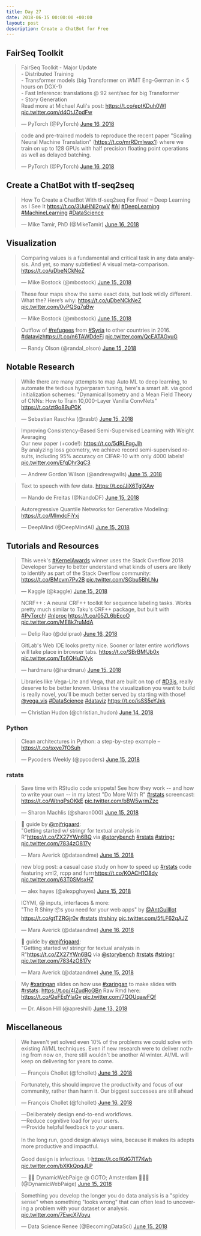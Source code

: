 ```yaml
---
title: Day 27
date: 2018-06-15 00:00:00 +00:00
layout: post
description: Create a ChatBot for Free
---
```


## FairSeq Toolkit
<amp-twitter width="400" height="400"
             layout="responsive"
             data-tweetid="1007778683447214080">
    <blockquote placeholder><p lang="en" dir="ltr">FairSeq Toolkit - Major Update<br>- Distributed Training<br>- Transformer models (big Transformer on WMT Eng-German in &lt; 5 hours on DGX-1)<br>- Fast Inference: translations @ 92 sent/sec for big Transformer<br>- Story Generation<br>Read more at Michael Auli&#39;s post: <a href="https://t.co/eptKDuh0WI">https://t.co/eptKDuh0WI</a> <a href="https://t.co/d4OtJZpdFw">pic.twitter.com/d4OtJZpdFw</a></p>&mdash; PyTorch (@PyTorch) <a href="https://twitter.com/PyTorch/status/1007778683447214080?ref_src=twsrc%5Etfw">June 16, 2018</a></blockquote>
</amp-twitter>

<amp-twitter width="400" height="400"
             layout="responsive"
             data-tweetid="1007779105582878720"
             data-conversation="none">
    <blockquote placeholder><p lang="en" dir="ltr">code and pre-trained models to reproduce the recent paper &quot;Scaling Neural Machine Translation&quot; (<a href="https://t.co/mrRDmlwax1">https://t.co/mrRDmlwax1</a>) where we train on up to 128 GPUs with half precision floating point operations as well as delayed batching.</p>&mdash; PyTorch (@PyTorch) <a href="https://twitter.com/PyTorch/status/1007779105582878720?ref_src=twsrc%5Etfw">June 16, 2018</a></blockquote>
</amp-twitter>

## Create a ChatBot with tf-seq2seq
<amp-twitter width="400" height="400"
             layout="responsive"
             data-tweetid="1007826098116354049">
    <blockquote placeholder><p lang="en" dir="ltr">How To Create a ChatBot With tf-seq2seq For Free! – Deep Learning as I See It <a href="https://t.co/3UuHNI2gwV">https://t.co/3UuHNI2gwV</a> <a href="https://twitter.com/hashtag/AI?src=hash&amp;ref_src=twsrc%5Etfw">#AI</a> <a href="https://twitter.com/hashtag/DeepLearning?src=hash&amp;ref_src=twsrc%5Etfw">#DeepLearning</a> <a href="https://twitter.com/hashtag/MachineLearning?src=hash&amp;ref_src=twsrc%5Etfw">#MachineLearning</a> <a href="https://twitter.com/hashtag/DataScience?src=hash&amp;ref_src=twsrc%5Etfw">#DataScience</a></p>&mdash; Mike Tamir, PhD (@MikeTamir) <a href="https://twitter.com/MikeTamir/status/1007826098116354049?ref_src=twsrc%5Etfw">June 16, 2018</a></blockquote>
</amp-twitter>

## Visualization
<amp-twitter width="400" height="400"
             layout="responsive"
             data-tweetid="1007714982564225024">
    <blockquote placeholder><p lang="en" dir="ltr">Comparing values is a fundamental and critical task in any data analysis. And yet, so many subtleties! A visual meta-comparison. <a href="https://t.co/uDbeNCkNeZ">https://t.co/uDbeNCkNeZ</a></p>&mdash; Mike Bostock (@mbostock) <a href="https://twitter.com/mbostock/status/1007714982564225024?ref_src=twsrc%5Etfw">June 15, 2018</a></blockquote>
</amp-twitter>

<amp-twitter width="400" height="400"
             layout="responsive"
             data-tweetid="1007720176177983488">
    <blockquote placeholder><p lang="en" dir="ltr">These four maps show the same exact data, but look wildly different. What the? Here’s why: <a href="https://t.co/uDbeNCkNeZ">https://t.co/uDbeNCkNeZ</a> <a href="https://t.co/0vPQSg7qBw">pic.twitter.com/0vPQSg7qBw</a></p>&mdash; Mike Bostock (@mbostock) <a href="https://twitter.com/mbostock/status/1007720176177983488?ref_src=twsrc%5Etfw">June 15, 2018</a></blockquote>
</amp-twitter>

<amp-twitter width="400" height="400"
             layout="responsive"
             data-tweetid="1007759601696043008">
    <blockquote placeholder><p lang="en" dir="ltr">Outflow of <a href="https://twitter.com/hashtag/refugees?src=hash&amp;ref_src=twsrc%5Etfw">#refugees</a> from <a href="https://twitter.com/hashtag/Syria?src=hash&amp;ref_src=twsrc%5Etfw">#Syria</a> to other countries in 2016. <a href="https://twitter.com/hashtag/dataviz?src=hash&amp;ref_src=twsrc%5Etfw">#dataviz</a><a href="https://t.co/n6TAWDdeFj">https://t.co/n6TAWDdeFj</a> <a href="https://t.co/QcEATAGyuG">pic.twitter.com/QcEATAGyuG</a></p>&mdash; Randy Olson (@randal_olson) <a href="https://twitter.com/randal_olson/status/1007759601696043008?ref_src=twsrc%5Etfw">June 15, 2018</a></blockquote>
</amp-twitter>

## Notable Research
<amp-twitter width="400" height="400"
             layout="responsive"
             data-tweetid="1007718328100671488">
    <blockquote placeholder><p lang="en" dir="ltr">While there are many attempts to map Auto ML to deep learning, to automate the tedious hyperparam tuning, here&#39;s a smart alt. via good initialization schemes: &quot;Dynamical Isometry and a Mean Field Theory of CNNs: How to Train 10,000-Layer Vanilla ConvNets&quot; <a href="https://t.co/zt9o89uP0K">https://t.co/zt9o89uP0K</a></p>&mdash; Sebastian Raschka (@rasbt) <a href="https://twitter.com/rasbt/status/1007718328100671488?ref_src=twsrc%5Etfw">June 15, 2018</a></blockquote>
</amp-twitter>

<amp-twitter width="400" height="400"
             layout="responsive"
             data-tweetid="1007423146125914113">
    <blockquote placeholder><p lang="en" dir="ltr">Improving Consistency-Based Semi-Supervised Learning with Weight Averaging<br>Our new paper (+code!): <a href="https://t.co/5dRLFqgJlh">https://t.co/5dRLFqgJlh</a> <br>By analyzing loss geometry, we achieve record semi-supervised results, including 95% accuracy on CIFAR-10 with only 4000 labels! <a href="https://t.co/EfqDhr3qC3">pic.twitter.com/EfqDhr3qC3</a></p>&mdash; Andrew Gordon Wilson (@andrewgwils) <a href="https://twitter.com/andrewgwils/status/1007423146125914113?ref_src=twsrc%5Etfw">June 15, 2018</a></blockquote>
</amp-twitter>

<amp-twitter width="400" height="400"
             layout="responsive"
             data-tweetid="1007603841003655168">
    <blockquote placeholder><p lang="en" dir="ltr">Text to speech with few data.  <a href="https://t.co/JiX6TglXAw">https://t.co/JiX6TglXAw</a></p>&mdash; Nando de Freitas (@NandoDF) <a href="https://twitter.com/NandoDF/status/1007603841003655168?ref_src=twsrc%5Etfw">June 15, 2018</a></blockquote>
</amp-twitter>

<amp-twitter width="400" height="400"
             layout="responsive"
             data-tweetid="1007607044633956353">
    <blockquote placeholder><p lang="en" dir="ltr">Autoregressive Quantile Networks for Generative Modeling: <a href="https://t.co/MImdcFiYxj">https://t.co/MImdcFiYxj</a></p>&mdash; DeepMind (@DeepMindAI) <a href="https://twitter.com/DeepMindAI/status/1007607044633956353?ref_src=twsrc%5Etfw">June 15, 2018</a></blockquote>
</amp-twitter>

## Tutorials and Resources
<amp-twitter width="400" height="400"
             layout="responsive"
             data-tweetid="1007715301662822400">
    <blockquote placeholder><p lang="en" dir="ltr">This week&#39;s <a href="https://twitter.com/hashtag/KernelAwards?src=hash&amp;ref_src=twsrc%5Etfw">#KernelAwards</a> winner uses the Stack Overflow 2018 Developer Survey to better understand what kinds of users are likely to identify as part of the Stack Overflow community: <a href="https://t.co/BMcvm7Pv2B">https://t.co/BMcvm7Pv2B</a> <a href="https://t.co/SGbu5BhLNu">pic.twitter.com/SGbu5BhLNu</a></p>&mdash; Kaggle (@kaggle) <a href="https://twitter.com/kaggle/status/1007715301662822400?ref_src=twsrc%5Etfw">June 15, 2018</a></blockquote>
</amp-twitter>

<amp-twitter width="400" height="400"
             layout="responsive"
             data-tweetid="1007817223350546432">
    <blockquote placeholder><p lang="en" dir="ltr">NCRF++ : A neural CRF++ toolkit for sequence labeling tasks. Works pretty much similar to Taku&#39;s CRF++ package, but built with <a href="https://twitter.com/hashtag/PyTorch?src=hash&amp;ref_src=twsrc%5Etfw">#PyTorch</a>! <a href="https://twitter.com/hashtag/nlproc?src=hash&amp;ref_src=twsrc%5Etfw">#nlproc</a> <a href="https://t.co/05ZL6bEcoO">https://t.co/05ZL6bEcoO</a> <a href="https://t.co/ME8k7ruMdA">pic.twitter.com/ME8k7ruMdA</a></p>&mdash; Delip Rao (@deliprao) <a href="https://twitter.com/deliprao/status/1007817223350546432?ref_src=twsrc%5Etfw">June 16, 2018</a></blockquote>
</amp-twitter>

<amp-twitter width="400" height="400"
             layout="responsive"
             data-tweetid="1007758146691973120">
    <blockquote placeholder><p lang="en" dir="ltr">GitLab&#39;s Web IDE looks pretty nice. Sooner or later entire workflows will take place in browser tabs. <a href="https://t.co/SBrBMfJb0x">https://t.co/SBrBMfJb0x</a> <a href="https://t.co/Ts6OHuDVyk">pic.twitter.com/Ts6OHuDVyk</a></p>&mdash; hardmaru (@hardmaru) <a href="https://twitter.com/hardmaru/status/1007758146691973120?ref_src=twsrc%5Etfw">June 15, 2018</a></blockquote>
</amp-twitter>

<amp-twitter width="400" height="400"
             layout="responsive"
             data-tweetid="1007284089244798976">
    <blockquote placeholder><p lang="en" dir="ltr">Libraries like Vega-Lite and Vega, that are built on top of <a href="https://twitter.com/hashtag/D3js?src=hash&amp;ref_src=twsrc%5Etfw">#D3js</a>, really deserve to be better known. Unless the visualization you want to build is really novel, you&#39;ll be much better served by starting with those! <a href="https://twitter.com/vega_vis?ref_src=twsrc%5Etfw">@vega_vis</a> <a href="https://twitter.com/hashtag/DataScience?src=hash&amp;ref_src=twsrc%5Etfw">#DataScience</a> <a href="https://twitter.com/hashtag/dataviz?src=hash&amp;ref_src=twsrc%5Etfw">#dataviz</a> <a href="https://t.co/isSS5eYJxk">https://t.co/isSS5eYJxk</a></p>&mdash; Christian Hudon (@christian_hudon) <a href="https://twitter.com/christian_hudon/status/1007284089244798976?ref_src=twsrc%5Etfw">June 14, 2018</a></blockquote>
</amp-twitter>

### Python
<amp-twitter width="400" height="400"
             layout="responsive"
             data-tweetid="1007692724424888321">
    <blockquote placeholder><p lang="en" dir="ltr">Clean architectures in Python: a step-by-step example – <a href="https://t.co/sxye7fOSuh">https://t.co/sxye7fOSuh</a></p>&mdash; Pycoders Weekly (@pycoders) <a href="https://twitter.com/pycoders/status/1007692724424888321?ref_src=twsrc%5Etfw">June 15, 2018</a></blockquote>
</amp-twitter>

### rstats
<amp-twitter width="400" height="400"
             layout="responsive"
             data-tweetid="1007594845664436224">
    <blockquote placeholder><p lang="en" dir="ltr">Save time with RStudio code snippets! See how they work -- and how to write your own -- in my latest &quot;Do More With R&quot; <a href="https://twitter.com/hashtag/rstats?src=hash&amp;ref_src=twsrc%5Etfw">#rstats</a> screencast: <a href="https://t.co/WtnqPsOKkE">https://t.co/WtnqPsOKkE</a> <a href="https://t.co/bBW5wrmZzc">pic.twitter.com/bBW5wrmZzc</a></p>&mdash; Sharon Machlis (@sharon000) <a href="https://twitter.com/sharon000/status/1007594845664436224?ref_src=twsrc%5Etfw">June 15, 2018</a></blockquote>
</amp-twitter>

<amp-twitter width="400" height="400"
             layout="responsive"
             data-tweetid="1007609170932256769">
    <blockquote placeholder><p lang="en" dir="ltr">🌟 guide by <a href="https://twitter.com/mjfrigaard?ref_src=twsrc%5Etfw">@mjfrigaard</a>:<br>&quot;Getting started w/ stringr for textual analysis in R&quot;<a href="https://t.co/ZX27YWn6BQ">https://t.co/ZX27YWn6BQ</a> via <a href="https://twitter.com/storybench?ref_src=twsrc%5Etfw">@storybench</a> <a href="https://twitter.com/hashtag/rstats?src=hash&amp;ref_src=twsrc%5Etfw">#rstats</a> <a href="https://twitter.com/hashtag/stringr?src=hash&amp;ref_src=twsrc%5Etfw">#stringr</a> <a href="https://t.co/7834zO817y">pic.twitter.com/7834zO817y</a></p>&mdash; Mara Averick (@dataandme) <a href="https://twitter.com/dataandme/status/1007609170932256769?ref_src=twsrc%5Etfw">June 15, 2018</a></blockquote>
</amp-twitter>

<amp-twitter width="400" height="400"
             layout="responsive"
             data-tweetid="1007669101764935681">
    <blockquote placeholder><p lang="en" dir="ltr">new blog post: a casual case study on how to speed up <a href="https://twitter.com/hashtag/rstats?src=hash&amp;ref_src=twsrc%5Etfw">#rstats</a> code featuring xml2, rcpp and furrr<a href="https://t.co/KOACH1O8dy">https://t.co/KOACH1O8dy</a> <a href="https://t.co/63T0SMsxH7">pic.twitter.com/63T0SMsxH7</a></p>&mdash; alex hayes (@alexpghayes) <a href="https://twitter.com/alexpghayes/status/1007669101764935681?ref_src=twsrc%5Etfw">June 15, 2018</a></blockquote>
</amp-twitter>

<amp-twitter width="400" height="400"
             layout="responsive"
             data-tweetid="1007807231646150656">
    <blockquote placeholder><p lang="en" dir="ltr">ICYMI, 😱 inputs, interfaces &amp; more: <br>&quot;The R Shiny 📦s you need for your web apps&quot; by <a href="https://twitter.com/AntGuilllot?ref_src=twsrc%5Etfw">@AntGuilllot</a> <a href="https://t.co/gtTZRGjr0v">https://t.co/gtTZRGjr0v</a> <a href="https://twitter.com/hashtag/rstats?src=hash&amp;ref_src=twsrc%5Etfw">#rstats</a> <a href="https://twitter.com/hashtag/rshiny?src=hash&amp;ref_src=twsrc%5Etfw">#rshiny</a> <a href="https://t.co/5fLF62qAJZ">pic.twitter.com/5fLF62qAJZ</a></p>&mdash; Mara Averick (@dataandme) <a href="https://twitter.com/dataandme/status/1007807231646150656?ref_src=twsrc%5Etfw">June 16, 2018</a></blockquote>
</amp-twitter>

<amp-twitter width="400" height="400"
             layout="responsive"
             data-tweetid="1007609170932256769">
    <blockquote placeholder><p lang="en" dir="ltr">🌟 guide by <a href="https://twitter.com/mjfrigaard?ref_src=twsrc%5Etfw">@mjfrigaard</a>:<br>&quot;Getting started w/ stringr for textual analysis in R&quot;<a href="https://t.co/ZX27YWn6BQ">https://t.co/ZX27YWn6BQ</a> via <a href="https://twitter.com/storybench?ref_src=twsrc%5Etfw">@storybench</a> <a href="https://twitter.com/hashtag/rstats?src=hash&amp;ref_src=twsrc%5Etfw">#rstats</a> <a href="https://twitter.com/hashtag/stringr?src=hash&amp;ref_src=twsrc%5Etfw">#stringr</a> <a href="https://t.co/7834zO817y">pic.twitter.com/7834zO817y</a></p>&mdash; Mara Averick (@dataandme) <a href="https://twitter.com/dataandme/status/1007609170932256769?ref_src=twsrc%5Etfw">June 15, 2018</a></blockquote>
</amp-twitter>

<amp-twitter width="400" height="400"
             layout="responsive"
             data-tweetid="1007039298682552320">
    <blockquote placeholder><p lang="en" dir="ltr">My <a href="https://twitter.com/hashtag/xaringan?src=hash&amp;ref_src=twsrc%5Etfw">#xaringan</a> slides on how use <a href="https://twitter.com/hashtag/xaringan?src=hash&amp;ref_src=twsrc%5Etfw">#xaringan</a> to make slides with <a href="https://twitter.com/hashtag/rstats?src=hash&amp;ref_src=twsrc%5Etfw">#rstats</a>: <a href="https://t.co/4lZudRoGBn">https://t.co/4lZudRoGBn</a> Raw Rmd here: <a href="https://t.co/QeFEdYlaGv">https://t.co/QeFEdYlaGv</a> <a href="https://t.co/7QOUqawFQf">pic.twitter.com/7QOUqawFQf</a></p>&mdash; Dr. Alison Hill (@apreshill) <a href="https://twitter.com/apreshill/status/1007039298682552320?ref_src=twsrc%5Etfw">June 13, 2018</a></blockquote>
</amp-twitter>

## Miscellaneous
<amp-twitter width="400" height="400"
             layout="responsive"
             data-tweetid="1007822339793289216">
    <blockquote placeholder><p lang="en" dir="ltr">We haven&#39;t yet solved even 10% of the problems we could solve with existing AI/ML techniques. Even if new research were to deliver nothing from now on, there still wouldn&#39;t be another AI winter. AI/ML will keep on delivering for years to come.</p>&mdash; François Chollet (@fchollet) <a href="https://twitter.com/fchollet/status/1007822339793289216?ref_src=twsrc%5Etfw">June 16, 2018</a></blockquote>
</amp-twitter>

<amp-twitter width="400" height="400"
             layout="responsive"
             data-tweetid="1007823733560508416">
    <blockquote placeholder><p lang="en" dir="ltr">Fortunately, this should improve the productivity and focus of our community, rather than harm it. Our biggest successes are still ahead</p>&mdash; François Chollet (@fchollet) <a href="https://twitter.com/fchollet/status/1007823733560508416?ref_src=twsrc%5Etfw">June 16, 2018</a></blockquote>
</amp-twitter>

<amp-twitter width="400" height="400"
             layout="responsive"
             data-tweetid="1007718944285732864">
    <blockquote placeholder><p lang="en" dir="ltr">—Deliberately design end-to-end workflows.<br>—Reduce cognitive load for your users.<br>—Provide helpful feedback to your users.<br><br>In the long run, good design always wins, because it makes its adepts more productive and impactful.<br><br>Good design is infectious. ✨<a href="https://t.co/KdG7IT7Kwh">https://t.co/KdG7IT7Kwh</a> <a href="https://t.co/bXKkQpqJLP">pic.twitter.com/bXKkQpqJLP</a></p>&mdash; 👩‍💻 DynamicWebPaige @ GOTO; Amsterdam 🌷🇳🇱 (@DynamicWebPaige) <a href="https://twitter.com/DynamicWebPaige/status/1007718944285732864?ref_src=twsrc%5Etfw">June 15, 2018</a></blockquote>
</amp-twitter>

<amp-twitter width="400" height="400"
             layout="responsive"
             data-tweetid="1007729099660582912">
    <blockquote placeholder><p lang="en" dir="ltr">Something you develop the longer you do data analysis is a &quot;spidey sense&quot; when something &quot;looks wrong&quot; that can often lead to uncovering a problem with your dataset or analysis. <a href="https://t.co/7EwcXiVoyu">pic.twitter.com/7EwcXiVoyu</a></p>&mdash; Data Science Renee (@BecomingDataSci) <a href="https://twitter.com/BecomingDataSci/status/1007729099660582912?ref_src=twsrc%5Etfw">June 15, 2018</a></blockquote>
</amp-twitter>
